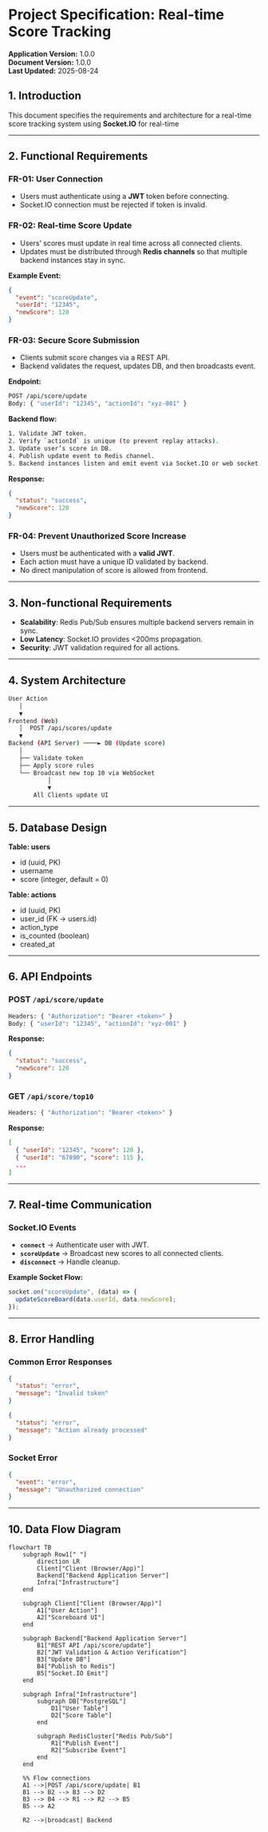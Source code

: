 # Project Specification: Real-time Score Tracking

**Application Version:** 1.0.0  
**Document Version:** 1.0.0  
**Last Updated:** 2025-08-24  

## 1. Introduction
This document specifies the requirements and architecture for a real-time score tracking system using **Socket.IO** for real-time

---

## 2. Functional Requirements

### FR-01: User Connection
- Users must authenticate using a **JWT** token before connecting.
- Socket.IO connection must be rejected if token is invalid.

### FR-02: Real-time Score Update
- Users’ scores must update in real time across all connected clients.
- Updates must be distributed through **Redis channels** so that multiple backend instances stay in sync.

**Example Event:**
```json
{
  "event": "scoreUpdate",
  "userId": "12345",
  "newScore": 120
}
```

### FR-03: Secure Score Submission
- Clients submit score changes via a REST API.
- Backend validates the request, updates DB, and then broadcasts event.

**Endpoint:**
```sh
POST /api/score/update
Body: { "userId": "12345", "actionId": "xyz-001" }
```

**Backend flow:**
```sh
1. Validate JWT token.
2. Verify `actionId` is unique (to prevent replay attacks).
3. Update user’s score in DB.
4. Publish update event to Redis channel.
5. Backend instances listen and emit event via Socket.IO or web socket.
```

**Response:**
```json
{
  "status": "success",
  "newScore": 120
}
```

### FR-04: Prevent Unauthorized Score Increase
- Users must be authenticated with a **valid JWT**.
- Each action must have a unique ID validated by backend.
- No direct manipulation of score is allowed from frontend.

---

## 3. Non-functional Requirements
- **Scalability**: Redis Pub/Sub ensures multiple backend servers remain in sync.
- **Low Latency**: Socket.IO provides <200ms propagation.
- **Security**: JWT validation required for all actions.

---

## 4. System Architecture
```sh
User Action
   │
   ▼
Frontend (Web)
   │  POST /api/scores/update
   ▼
Backend (API Server) ────► DB (Update score)
   │
   ├── Validate token
   ├── Apply score rules
   └── Broadcast new top 10 via WebSocket
           │
           ▼
       All Clients update UI

```

---

## 5. Database Design  

**Table: users**  
- id (uuid, PK)  
- username  
- score (integer, default = 0)  

**Table: actions**  
- id (uuid, PK)  
- user_id (FK → users.id)  
- action_type  
- is_counted (boolean)  
- created_at  

---

## 6. API Endpoints

### POST `/api/score/update`
```sh
Headers: { "Authorization": "Bearer <token>" }
Body: { "userId": "12345", "actionId": "xyz-001" }
```

**Response:**
```json
{
  "status": "success",
  "newScore": 120
}
```

### GET `/api/score/top10`
```sh
Headers: { "Authorization": "Bearer <token>" }
```

**Response:**
```json
[
  { "userId": "12345", "score": 120 },
  { "userId": "67890", "score": 115 },
  ...
]
```

---

## 7. Real-time Communication

### Socket.IO Events
- **`connect`** → Authenticate user with JWT.
- **`scoreUpdate`** → Broadcast new scores to all connected clients.
- **`disconnect`** → Handle cleanup.

**Example Socket Flow:**
```js
socket.on("scoreUpdate", (data) => {
  updateScoreBoard(data.userId, data.newScore);
});
```

---

## 8. Error Handling

### Common Error Responses
```json
{
  "status": "error",
  "message": "Invalid token"
}
```
```json
{
  "status": "error",
  "message": "Action already processed"
}
```

### Socket Error
```json
{
  "event": "error",
  "message": "Unauthorized connection"
}
```

---
## 10. Data Flow Diagram

```mermaid
flowchart TB
    subgraph Row1[" "]
        direction LR
        Client["Client (Browser/App)"]
        Backend["Backend Application Server"]
        Infra["Infrastructure"]
    end

    subgraph Client["Client (Browser/App)"]
        A1["User Action"]
        A2["Scoreboard UI"]
    end

    subgraph Backend["Backend Application Server"]
        B1["REST API /api/score/update"]
        B2["JWT Validation & Action Verification"]
        B3["Update DB"]
        B4["Publish to Redis"]
        B5["Socket.IO Emit"]
    end

    subgraph Infra["Infrastructure"]
        subgraph DB["PostgreSQL"]
            D1["User Table"]
            D2["Score Table"]
        end

        subgraph RedisCluster["Redis Pub/Sub"]
            R1["Publish Event"]
            R2["Subscribe Event"]
        end
    end

    %% Flow connections
    A1 -->|POST /api/score/update| B1
    B1 --> B2 --> B3 --> D2
    B3 --> B4 --> R1 --> R2 --> B5
    B5 --> A2

    R2 -->|broadcast| Backend
